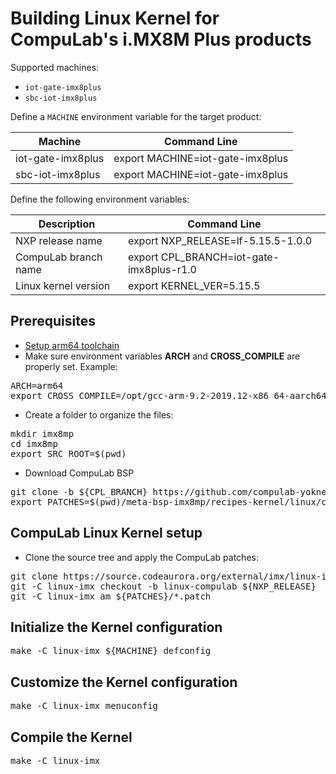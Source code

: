 # Building Linux Kernel for CompuLab's i.MX8M Plus products

Supported machines:

* `iot-gate-imx8plus`
* `sbc-iot-imx8plus`

Define a `MACHINE` environment variable for the target product:

|Machine|Command Line|
|---|---|
|iot-gate-imx8plus|export MACHINE=iot-gate-imx8plus
|sbc-iot-imx8plus|export MACHINE=iot-gate-imx8plus

Define the following environment variables:

|Description|Command Line|
|---|---|
|NXP release name|export NXP_RELEASE=lf-5.15.5-1.0.0|
|CompuLab branch name|export CPL_BRANCH=iot-gate-imx8plus-r1.0|
|Linux kernel version|export KERNEL_VER=5.15.5|

## Prerequisites
* [Setup arm64 toolchain](https://github.com/compulab-yokneam/meta-bsp-imx8mp/blob/ucm-imx8m-plus-r1.1/Documentation/toolchain.md)
* Make sure environment variables **ARCH** and **CROSS_COMPILE** are properly set. Example:
<pre>
ARCH=arm64
export CROSS_COMPILE=/opt/gcc-arm-9.2-2019.12-x86_64-aarch64-none-linux-gnu/bin/aarch64-none-linux-gnu-
</pre>


* Create a folder to organize the files:
<pre>
mkdir imx8mp
cd imx8mp
export SRC_ROOT=$(pwd)
</pre>

* Download CompuLab BSP
<pre>
git clone -b ${CPL_BRANCH} https://github.com/compulab-yokneam/meta-bsp-imx8mp.git
export PATCHES=$(pwd)/meta-bsp-imx8mp/recipes-kernel/linux/compulab/${KERNEL_VER}/imx8mp
</pre>

## CompuLab Linux Kernel setup
* Clone the source tree and apply the CompuLab patches:
<pre>
git clone https://source.codeaurora.org/external/imx/linux-imx.git
git -C linux-imx checkout -b linux-compulab ${NXP_RELEASE}
git -C linux-imx am ${PATCHES}/*.patch
</pre>

## Initialize the Kernel configuration
<pre>
make -C linux-imx ${MACHINE}_defconfig
</pre>

## Customize the Kernel configuration
<pre>
make -C linux-imx menuconfig
</pre>

## Compile the Kernel
<pre>
make -C linux-imx
</pre>

